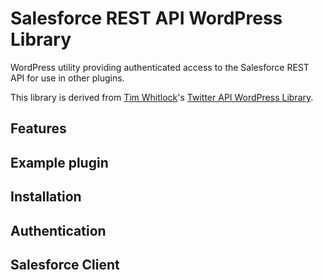 # Salesforce REST API WordPress Library
 WordPress utility providing authenticated access to the Salesforce REST API for use in other plugins.

 This library is derived from [Tim Whitlock](https://github.com/timwhitlock)'s [Twitter API WordPress Library](https://github.com/timwhitlock/wp-twitter-api).

## Features

## Example plugin

## Installation

## Authentication

## Salesforce Client